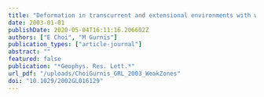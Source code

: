 ```yaml
---
title: "Deformation in transcurrent and extensional environments with widely spaced weak zones"
date: 2003-01-01
publishDate: 2020-05-04T16:11:16.206602Z
authors: ["E Choi", "M Gurnis"]
publication_types: ["article-journal"]
abstract: ""
featured: false
publication: "*Geophys. Res. Lett.*"
url_pdf: "/uploads/ChoiGurnis_GRL_2003_WeakZones"
doi: "10.1029/2002GL016129"
---
```


